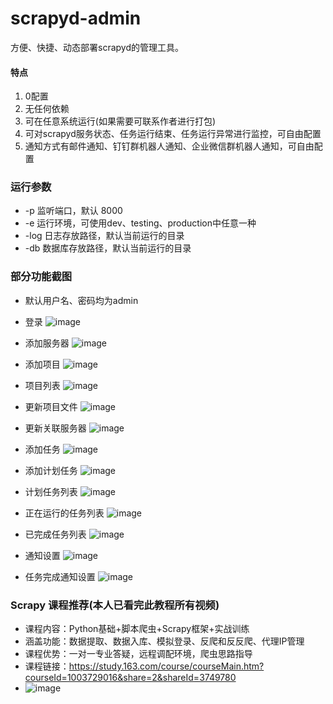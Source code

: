 # scrapyd-admin
方便、快捷、动态部署scrapyd的管理工具。
#### 特点
1. 0配置
2. 无任何依赖
3. 可在任意系统运行(如果需要可联系作者进行打包)
4. 可对scrapyd服务状态、任务运行结束、任务运行异常进行监控，可自由配置
5. 通知方式有邮件通知、钉钉群机器人通知、企业微信群机器人通知，可自由配置

### 运行参数
- -p 监听端口，默认 8000
- -e 运行环境，可使用dev、testing、production中任意一种
- -log 日志存放路径，默认当前运行的目录
- -db 数据库存放路径，默认当前运行的目录

### 部分功能截图
- 默认用户名、密码均为admin

- 登录
![image](https://github.com/ltachi1/scrapyd-admin/raw/master/images/login.jpg)

- 添加服务器
![image](https://github.com/ltachi1/scrapyd-admin/raw/master/images/server_add.jpg)

- 添加项目
![image](https://github.com/ltachi1/scrapyd-admin/raw/master/images/project_add.jpg)

- 项目列表
![image](https://github.com/ltachi1/scrapyd-admin/raw/master/images/project_list.png)

- 更新项目文件
![image](https://github.com/ltachi1/scrapyd-admin/raw/master/images/update_version.png)

- 更新关联服务器
![image](https://github.com/ltachi1/scrapyd-admin/raw/master/images/update_servers.png)

- 添加任务
![image](https://github.com/ltachi1/scrapyd-admin/raw/master/images/add_task.jpg)

- 添加计划任务
![image](https://github.com/ltachi1/scrapyd-admin/raw/master/images/add_schedule.png)

- 计划任务列表
![image](https://github.com/ltachi1/scrapyd-admin/raw/master/images/schedule_list.jpg)

- 正在运行的任务列表
![image](https://github.com/ltachi1/scrapyd-admin/raw/master/images/task_running_list.jpg)

- 已完成任务列表
![image](https://github.com/ltachi1/scrapyd-admin/raw/master/images/task_finished_list.png)

- 通知设置
![image](https://github.com/ltachi1/scrapyd-admin/raw/master/images/notice.png)

- 任务完成通知设置
![image](https://github.com/ltachi1/scrapyd-admin/raw/master/images/notice_task_finished.png)

### Scrapy 课程推荐(本人已看完此教程所有视频)
- 课程内容：Python基础+脚本爬虫+Scrapy框架+实战训练
- 涵盖功能：数据提取、数据入库、模拟登录、反爬和反反爬、代理IP管理
- 课程优势：一对一专业答疑，远程调配环境，爬虫思路指导
- 课程链接：https://study.163.com/course/courseMain.htm?courseId=1003729016&share=2&shareId=3749780
- ![image](https://github.com/ltachi1/scrapyd-admin/raw/master/images/scrapy.jpg)